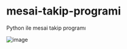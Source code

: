 # mesai-takip-programi
Python ile mesai takip programı

![image](https://github.com/saruhanakbas/mesai-takip-programi/assets/126952556/69172a5a-4492-4a99-ab62-57fb5bc5ac48)
